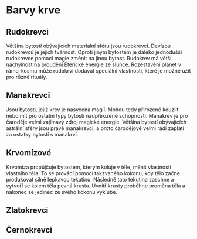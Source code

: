 # Barvy krve

## Rudokrevci

Většina bytostí obývajících materiální sféru jsou rudokrevci. Devízou rudokrevců je jejich tvárnost. Oproti jiným bytostem je daleko jednodušší rudokrevce pomocí magie změnit na jinou bytost. Rudokrev má větší náchylnost na proudění Éterické energie ze slunce. Rozestavění planet v rámci kosmu může rudokrvi dodávat speciální vlastnosti, které je možné užít pro různé rituály.

## Manakrevci

Jsou bytosti, jejiž krev je nasycena magií. Mohou tedy přirozeně kouzlit nebo mít pro ostatní typy bytostí nadpřirozené schopnosti. Manakrev je pro čaroděje velmi zajímavý zdroj magické energie. Většina bytostí obývajících astrální sféry jsou právě manakrevci, a proto čarodějové velmi rádi zaplatí za ostatky bytostí s manakrví.

## Krvomízové

Krvomíza propůjčuje bytostem, kterým koluje v těle, měnit vlastnosti vlastního těla. To se provádí pomocí takzvaného kokonu, kdy tělo začne produkovat silně lepkavou tekutinu. Následně tato tekutina zaschne a vytvoří se kolem těla pevná krusta. Uvnitř krusty proběhne proměna těla a nakonec se jedinec ze svého kokonu vyklube.

## Zlatokrevci



## Černokrevci


